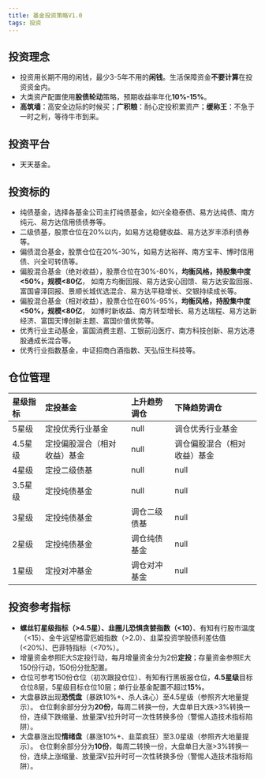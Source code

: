 ```yaml
---
title: 基金投资策略V1.0
tags: 投资
---
```


## 投资理念
 - 投资用长期不用的闲钱，最少3-5年不用的**闲钱**。生活保障资金**不要计算**在投资资金内。
 - 大类资产配置使用**股债轮动**策略，预期收益率年化**10%-15%**。
 - **高筑墙**：高安全边际的时候买；**广积粮**：耐心定投积累资产；**缓称王**：不急于一时之利，等待牛市到来。

## 投资平台
 - 天天基金。

## 投资标的
 - 纯债基金，选择各基金公司主打纯债基金，如兴全稳泰债、易方达纯债、南方纯元、易方达信用债债券等。
 - 二级债基，股票仓位在20%以内，如易方达稳健收益、易方达岁丰添利债券等。
 - 偏债混合基金，股票仓位在20%-30%，如易方达裕祥、南方宝丰、博时信用债、兴全可转债等。
 - 偏股混合基金（绝对收益），股票仓位在30%-80%，**均衡风格，持股集中度<50%，规模<80亿**，
如南方均衡回报、易方达安心回馈、易方达安盈回报、富国睿泽回报、景顺长城优选混合、易方达平稳增长、交银持续成长等。
 - 偏股混合基金（相对收益），股票仓位在60%-95%，**均衡风格，持股集中度<50%，规模<80亿**，
如博时新收益、南方转型增长、易方达瑞程、易方达新经济、富国天博创新主题、富国价值优势等。
 - 优秀行业主动基金，富国消费主题、工银前沿医疗、南方科技创新、易方达港股通成长混合等。
 - 优秀行业指数基金，中证招商白酒指数、天弘恒生科技等。

## 仓位管理

| 星级指标 | 定投基金 | 上升趋势调仓 | 下降趋势调仓 |
| :---- | :---- | :---- | :----|
| 5星级 | 定投优秀行业基金 | null | 调仓优秀行业基金 |
| 4.5星级 | 定投偏股混合（相对收益）基金 | null | 调仓偏股混合（相对收益）基金 |
| 4星级 | 定投二级债基 | null |	null |
| 3.5星级 | 定投纯债基金 | null | null |
| 3星级 | 定投纯债基金 | 调仓二级债基| null |
| 2星级	| 定投纯债基金 | 调仓纯债基金 | null |
| 1星级 | 定投对冲基金 | 调仓对冲基金 | null |

## 投资参考指标
 - **螺丝钉星级指标（>4.5星）、韭圈儿恐惧贪婪指数（<10）**、有知有行股市温度（<15）、金牛远望格雷厄姆指数（>2.0）、韭菜投资学股债利差估值(<20%)、巴菲特指标（<70%）。
 - 增量资金参照E大S定投行动，每月增量资金分为2份**定投**；存量资金参照E大150份行动，150份分批配置。
 - 仓位可参考150份仓位（初次跟投仓位）、有知有行黑板报仓位，**4.5星级**目标仓位8层，5星级目标仓位10层；单行业基金配置不超过**15%**。
 - 大盘暴跌出现**恐慌盘**（暴跌10%+、杀人诛心）至4.5星级（参照齐大地量提示）。
仓位剩余部分分为**20份**，每周二转换一份，大盘单日大跌>3%转换一份，连续下跌缩量、放量深V拉升时可一次性转换多份（警惕人造技术指标陷阱）。
 - 大盘暴涨出现**情绪盘**（暴涨10%+、韭菜疯狂）至3.0星级（参照齐大地量提示）。
仓位剩余部分分为**10份**，每周二转换一份，大盘单日大涨>3%转换一份，连续上涨缩量、放量深V拉升时可一次性转换多份（警惕人造技术指标陷阱）。
